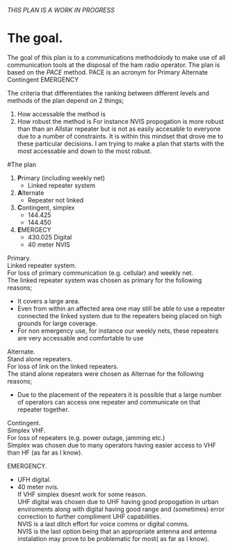 *THIS PLAN IS A WORK IN PROGRESS*

# The goal. 
The goal of this plan is to a communications methodolody to make use of all communication tools at the disposal of the ham radio operator.
The plan is based on the *PACE* method. PACE is an acronym for 
Primary
Alternate
Contingent
EMERGENCY

The criteria that differentiates the ranking between different levels and methods of the plan depend on 2 things;
1. How accessable the method is
2. How robust the method is
For instance NVIS propogation is more robust than than an Allstar repeater but is not as easily accesable to everyone due to a number of constraints.
It is within this mindset that drove me to these particular decisions. I am trying to make a plan that starts with the most accessable and down to the most robust.

#The plan

1. **P**rimary (including weekly net)
   - Linked repeater system
2. **A**lternate
   - Repeater not linked
3. **C**ontingent, simplex
   - 144.425
   - 144.450
4. **E**MERGECY
   - 430.025 Digital
   - 40 meter NVIS

Primary.  
Linked repeater system.  
For loss of primary communication (e.g. cellular) and weekly net.  
The linked repeater system was chosen as primary for the following reasons;
- It covers a large area.
- Even from within an affected area one may still be able to use a repeater connected the linked system due to the repeaters being placed on high grounds for large coverage.
- For non emergency use, for instance our weekly nets, these repeaters are very accessable and comfortable to use

Alternate.   
Stand alone repeaters.  
For loss of link on the linked repeaters.  
The stand alone repeaters were chosen as Alternae for the following reasons;
- Due to the placement of the repeaters it is possible that a large number of operators can access one repeater and communicate on that repeater together.

Contingent.  
Simplex VHF.  
For loss of repeaters (e.g. power outage, jamming etc.)  
Simplex was chosen due to many operators having easier access to VHF than HF (as far as I know).

EMERGENCY.  
- UFH digital.  
- 40 meter nvis.  
If VHF simplex doesnt work for some reason.  
UHF digital was chosen due to UHF having good propogation in urban enviroments along with digital having good range and (sometimes) error correction to further compliment UHF capabilities.  
NVIS is a last ditch effort for voice comms or digital comms.   
NVIS is the last option being that an appropriate antenna and antenna instalation may prove to be problematic for most( as far as I know).  
